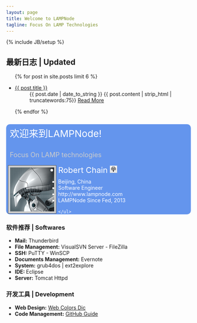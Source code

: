 ```yaml
---
layout: page
title: Welcome to LAMPNode
tagline: Focus On LAMP Technologies
---
```

{% include JB/setup %}

<div class="contentMainBox">
<h2>最新日志 | Updated</h2>
<ul class="lastUpdated">
    {% for post in site.posts limit 6 %}
     <li><dl class="lastUpdatedItem">
       <dt> <a class="lastUpdatedTitle"  href="{{ BASE_PATH }}{{ post.url }}">{{ post.title }}</a></dt>
       <dd> <span class="lastUpdatedDate">{{ post.date | date_to_string }}</span> 
            {{ post.content | strip_html | truncatewords:75}}
            <a href="{{ post.url }}">Read More</a></dd>
      </dl></li>
    {% endfor %}
</ul>
</div>

<div class="contentMainBox">

<div class="contentMainBoxItem" style="margin-top:20px;background-color:#6495ED;color:#ffffff;border-radius: 10px">
	<p style="clear:both;font-size:26px;color:#ffffff;padding:5px 10px;">欢迎来到LAMPNode!</p>
        <p style="clear:both;font-size:18px;color:#cccccc;padding:0px 10px;">Focus On LAMP technologies</p>
	<img src="/images/gravatar_120.png" width="120px" height="120px" style="float:left;background-color:#cccccc;border:1px solid #555555;padding:5px;margin:0px 5px"/>
	<ul>
		<li style="font-size:22px;padding-bottom:10px;">Robert Chain <a href="/atom.xml"><img src="/images/radio_icon.png" /></a></li>
                <li>Beijing, China</li>
                <li>Software Engineer</li>
		<li>http://www.lampnode.com</li>
                <li>LAMPNode Since Fed, 2013</li>
                
	</ul>
</div>
<div class="contentMainBoxItem" >
<h3>软件推荐 | Softwares </h3>
<ul>
	<li> <b>Mail:</b> Thunderbird</li>
	<li> <b>File Management:</b> VisualSVN Server - FileZilla</li>
	<li> <b>SSH: </b>PuTTY - WinSCP</li>
	<li> <b>Documents Management:</b> Evernote</li>
	<li> <b>System:</b> grub4dos | ext2explore</li>
	<li> <b>IDE: </b>Eclipse</li>
	<li> <b>Server:</b> Tomcat Httpd</li>
</ul>
</div>

<div class="contentMainBoxItem" >
<h3>开发工具 | Development</h3>
<ul>
	<li><b>Web Design:</b> <a href="/library/colors.html">Web Colors Dic</a></li>
	<li><b>Code Management:</b> <a href="/library/github.html">GitHub Guide</a></li>
</ul>
</div>

</div>

